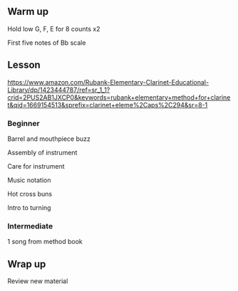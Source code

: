## Warm up

Hold low G, F, E for 8 counts x2

First five notes of Bb scale

## Lesson

https://www.amazon.com/Rubank-Elementary-Clarinet-Educational-Library/dp/1423444787/ref=sr_1_1?crid=2PUS2AB1JXCP0&keywords=rubank+elementary+method+for+clarinet&qid=1669154513&sprefix=clarinet+eleme%2Caps%2C294&sr=8-1

### Beginner

Barrel and mouthpiece buzz

Assembly of instrument

Care for instrument

Music notation

Hot cross buns

Intro to turning

### Intermediate

1 song from method book

## Wrap up

Review new material
